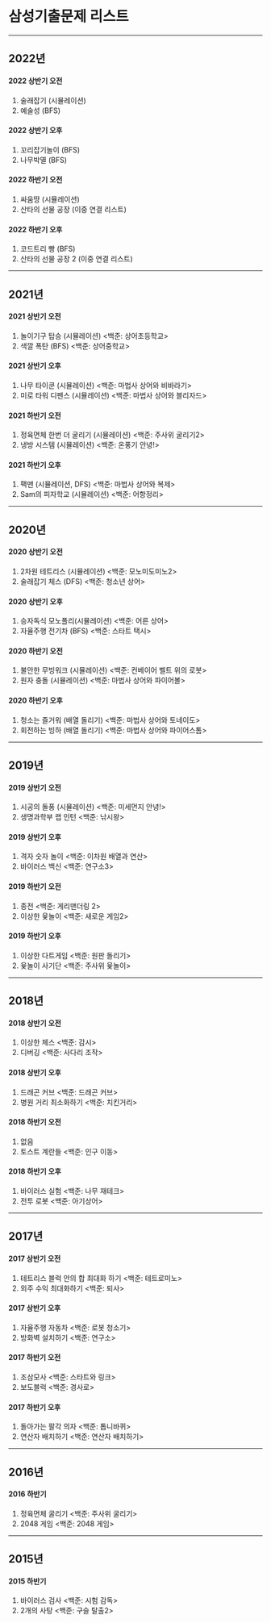 # 삼성기출문제 리스트
---------------------------------------------------------------------------------------------------------------------------------------------------------------------
## 2022년

#### 2022 상반기 오전
1. 술래잡기 (시뮬레이션)
2. 예술성 (BFS)

#### 2022 상반기 오후
1. 꼬리잡기놀이 (BFS)
2. 나무박멸 (BFS)

#### 2022 하반기 오전
1. 싸움땅 (시뮬레이션)
2. 산타의 선물 공장 (이중 연결 리스트)

#### 2022 하반기 오후
1. 코드트리 빵 (BFS)
2. 산타의 선물 공장 2 (이중 연결 리스트)

----------------------------------------------------------------------------------------
## 2021년

#### 2021 상반기 오전
1. 놀이기구 탑승 (시뮬레이션) <백준: 상어초등학교>
2. 색깔 폭탄 (BFS) <백준: 상어중학교>

#### 2021 상반기 오후
1. 나무 타이쿤 (시뮬레이션) <백준: 마법사 상어와 비바라기>
2. 미로 타워 디펜스 (시뮬레이션) <백준: 마법사 상어와 블리자드>

#### 2021 하반기 오전
1. 정육면체 한번 더 굴리기 (시뮬레이션) <백준: 주사위 굴리기2>
2. 냉방 시스템 (시뮬레이션) <백준: 온풍기 안녕!>

#### 2021 하반기 오후
1. 팩맨 (시뮬레이션, DFS) <백준: 마법사 상어와 복제>
2. Sam의 피자학교 (시뮬레이션) <백준: 어항정리>

----------------------------------------------------------------------------------------
## 2020년

#### 2020 상반기 오전
1. 2차원 테트리스 (시뮬레이션) <백준: 모노미도미노2>
2. 술래잡기 체스 (DFS) <백준: 청소년 상어>

#### 2020 상반기 오후
1. 승자독식 모노폴리(시뮬레이션) <백준: 어른 상어>
2. 자율주행 전기차 (BFS) <백준: 스타트 택시>

#### 2020 하반기 오전
1. 불안한 무빙워크 (시뮬레이션) <백준: 컨베이어 벨트 위의 로봇>
2. 원자 충돌 (시뮬레이션) <백준: 마법사 상어와 파이어볼>

#### 2020 하반기 오후
1. 청소는 즐거워 (배열 돌리기) <백준: 마법사 상어와 토네이도>
2. 회전하는 빙하 (배열 돌리기) <백준: 마법사 상어와 파이어스톰>

----------------------------------------------------------------------------------------
## 2019년

#### 2019 상반기 오전
1. 시공의 돌풍 (시뮬레이션) <백준: 미세먼지 안녕!>
2. 생명과학부 랩 인턴 <백준: 낚시왕>

#### 2019 상반기 오후
1. 격자 숫자 놀이 <백준: 이차원 배열과 연산>
2. 바이러스 백신 <백준: 연구소3>

#### 2019 하반기 오전
1. 종전 <백준: 게리맨더링 2>
2. 이상한 윷놀이 <백준: 새로운 게임2>

#### 2019 하반기 오후
1. 이상한 다트게임 <백준: 원판 돌리기>
2. 윷놀이 사기단 <백준: 주사위 윷놀이>

----------------------------------------------------------------------------------------
## 2018년

#### 2018 상반기 오전
1. 이상한 체스 <백준: 감시>
2. 디버깅 <백준: 사다리 조작>

#### 2018 상반기 오후
1. 드래곤 커브 <백준: 드래곤 커브>
2. 병원 거리 최소화하기 <백준: 치킨거리>

#### 2018 하반기 오전
1. 없음
2. 토스트 계란들 <백준: 인구 이동>

#### 2018 하반기 오후
1. 바이러스 실험 <백준: 나무 재테크>
2. 전투 로봇 <백준: 아기상어>

----------------------------------------------------------------------------------------
## 2017년

#### 2017 상반기 오전
1. 테트리스 블럭 안의 합 최대화 하기 <백준: 테트로미노>
2. 외주 수익 최대화하기 <백준: 퇴사>

#### 2017 상반기 오후
1. 자율주행 자동차 <백준: 로봇 청소기>
2. 방화벽 설치하기 <백준: 연구소>

#### 2017 하반기 오전
1. 조삼모사 <백준: 스타트와 링크>
2. 보도블럭 <백준: 경사로>

#### 2017 하반기 오후
1. 돌아가는 팔각 의자 <백준: 톱니바퀴>
2. 연산자 배치하기 <백준: 연산자 배치하기>

----------------------------------------------------------------------------------------
## 2016년

#### 2016 하반기
1. 정육면체 굴리기 <백준: 주사위 굴리기>
2. 2048 게임 <백준: 2048 게임>

----------------------------------------------------------------------------------------
## 2015년

#### 2015 하반기
1. 바이러스 검사 <백준: 시험 감독>
2. 2개의 사탕 <백준: 구슬 탈출2>
